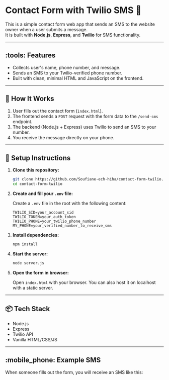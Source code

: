 # Contact Form with Twilio SMS :envelope_with_arrow:

This is a simple contact form web app that sends an SMS to the website owner when a user submits a message.  
It is built with **Node.js**, **Express**, and **Twilio** for SMS functionality.

---

## :tools: Features

- Collects user's name, phone number, and message.
- Sends an SMS to your Twilio-verified phone number.
- Built with clean, minimal HTML and JavaScript on the frontend.

---

## :rocket: How It Works

1. User fills out the contact form (`index.html`).
2. The frontend sends a `POST` request with the form data to the `/send-sms` endpoint.
3. The backend (Node.js + Express) uses Twilio to send an SMS to your number.
4. You receive the message directly on your phone.

---

## :wrench: Setup Instructions

1. **Clone this repository:**

    ```bash
    git clone https://github.com/Soufiane-ech-hiha/contact-form-twilio.git
    cd contact-form-twilio
    ```

2. **Create and fill your `.env` file:**

    Create a `.env` file in the root with the following content:

    ```env
    TWILIO_SID=your_account_sid
    TWILIO_TOKEN=your_auth_token
    TWILIO_PHONE=your_twilio_phone_number
    MY_PHONE=your_verified_number_to_receive_sms
    ```

3. **Install dependencies:**

    ```bash
    npm install
    ```

4. **Start the server:**

    ```bash
    node server.js
    ```

5. **Open the form in browser:**

    Open `index.html` with your browser. You can also host it on localhost with a static server.

---

## :package: Tech Stack

- Node.js
- Express
- Twilio API
- Vanilla HTML/CSS/JS

---

## :mobile_phone: Example SMS

When someone fills out the form, you will receive an SMS like this:
